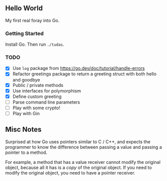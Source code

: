 ## Hello World

My first real foray into Go.

### Getting Started

Install Go. Then run `./tudas`.

### TODO

* [x] Use `log` package from https://go.dev/doc/tutorial/handle-errors
* [x] Refactor greetings package to return a greeting struct with both hello and goodbye
* [x] Public / private methods
* [x] Use interfaces for polymorphism
* [x] Define custom greeting
* [ ] Parse command line parameters
* [ ] Play with some crypto!
* [ ] Play with Gin

## Misc Notes

Surprised at how Go uses pointers similar to C / C++, and expects the programmer to know the difference between passing a value and passing a pointer to a method.

For example, a method that has a value receiver cannot modify the original object, because all it has is a _copy_ of the original object. If you need to modify the original object, you need to have a pointer receiver.

